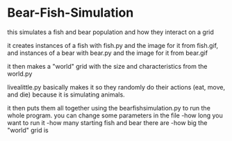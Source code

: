 # Bear-Fish-Simulation
this simulates a fish and bear population and how they interact on a grid

it creates instances of a fish with fish.py and the image for it from fish.gif,
and instances of a bear with bear.py and the image for it from bear.gif

it then makes a "world" grid with the size and characteristics from the world.py 

livealittle.py basically makes it so they randomly do their actions (eat, move, and die) 
because it is simulating animals.

it then puts them all together using the bearfishsimulation.py to run the whole program. 
you can change some parameters in the file 
-how long you want to run it
-how many starting fish and bear there are
-how big the "world" grid is


